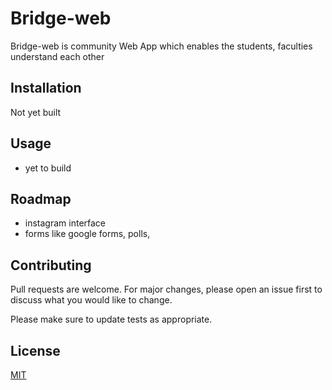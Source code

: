 # Bridge-web

Bridge-web is community Web App which enables the students, faculties understand each other

## Installation

Not yet built 

## Usage

- yet to build


## Roadmap
- instagram interface
- forms like google forms, polls,

## Contributing
Pull requests are welcome. For major changes, please open an issue first to discuss what you would like to change.

Please make sure to update tests as appropriate.

## License
[MIT](https://choosealicense.com/licenses/mit/)
